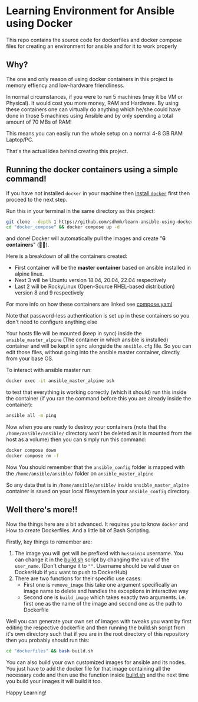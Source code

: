 # Learning Environment for Ansible using Docker
This repo contains the source code for dockerfiles and docker compose files for creating an environment for ansible and for it to work properly


## Why?
The one and only reason of using docker containers in this project is memory effiency and low-hardware friendliness.

In normal circumstances, if you were to run 5 machines (may it be VM or Physical). It would cost you more money, RAM and Hardware. By using these containers one can virtually do anything which he/she could have done in those 5 machines using Ansible and by only spending a total amount of 70 MBs of RAM!

This means you can easily run the whole setup on a normal 4-8 GB RAM Laptop/PC.

That's the actual idea behind creating this project.


## Running the docker containers using a simple command!

If you have not installed `docker` in your machine then [install `docker`](INSTALL_DOCKER.md) first then proceed to the next step.

Run this in your terminal in the same directory as this project:
```bash
git clone --depth 1 https://github.com/sdhmh/learn-ansible-using-docker && cd learn-ansible-using-docker
cd "docker_compose" && docker compose up -d
```
and done! Docker will automatically pull the images and create "**6 containers**" (🚀🚀).

Here is a breakdown of all the containers created:
- First container will be the **master container** based on ansible installed in alpine linux.
- Next 3 will be Ubuntu version 18.04, 20.04, 22.04 respectively
- Last 2 will be RockyLinux (Open-Source RHEL-based distribution) version 8 and 9 respectively

For more info on how these containers are linked see [compose.yaml](docker_compose/compose.yaml)

Note that password-less authentication is set up in these containers so you don't need to configure anything else

Your hosts file will be mounted (keep in sync) inside the `ansible_master_alpine` (The container in which ansible is installed) container and will be kept in sync alongside the `ansible.cfg` file. So you can edit those files, without going into the ansible master container, directly from your base OS.

To interact with ansible master run:

```bash
docker exec -it ansible_master_alpine ash
```

to test that everything is working correctly (which it should) run this inside the container (if you ran the command before this you are already inside the container):
```bash
ansible all -m ping
```

Now when you are ready to destroy your containers (note that the `/home/ansible/ansible/` directory won't be deleted as it is mounted from the host as a volume) then you can simply run this command:

```bash
docker compose down
docker compose rm -f
```

Now You should remember that the `ansible_config` folder is mapped with the `/home/ansible/ansible/` folder on `ansible_master_alpine`

So any data that is in `/home/ansible/ansible/` inside `ansible_master_alpine` container is saved on your local filesystem in your `ansible_config` directory.


## Well there's more!!
Now the things here are a bit advanced. It requires you to know `docker` and How to create Dockerfiles. And a little bit of Bash Scripting.

Firstly, key things to remember are:

1. The image you will get will be prefixed with `hussain14` username. You can change it in the [build.sh](dockerfiles/build.sh) script by changing the value of the `user_name`. (Don't change it to `""`. Username should be valid user on DockerHub if you want to push to DockerHub)
2. There are two functions for their specific use cases:
   - First one is `remove_image` this take one argument specifically an image name to delete and handles the exceptions in interactive way
   - Second one is `build_image` which takes exactly two arguments. i.e. first one as the name of the image and second one as the path to Dockerfile

Well you can generate your own set of images with tweaks you want by first editing the respective dockerfile and then running the build.sh script from it's own directory such that if you are in the root directory of this repository then you probably should run this:
```bash
cd "dockerfiles" && bash build.sh
```
You can also build your own customized images for ansible and its nodes. You just have to add the docker file for that image containing all the necessary code and then use the function inside [bulid.sh](dockerfiles/build.sh) and the next time you build your images it will build it too.

Happy Learning!
